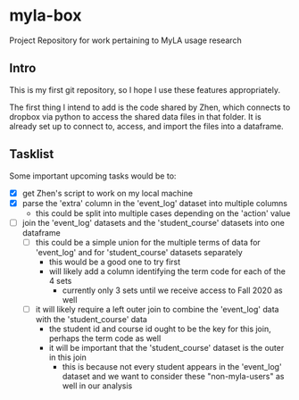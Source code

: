 # myla-box
Project Repository for work pertaining to MyLA usage research

## Intro
This is my first git repository, so I hope I use these features appropriately.

The first thing I intend to add is the code shared by Zhen, which connects to dropbox via python to access the shared data files in that folder.
It is already set up to connect to, access, and import the files into a dataframe.

## Tasklist
Some important upcoming tasks would be to:
- [x] get Zhen's script to work on my local machine
- [x] parse the 'extra' column in the 'event_log' dataset into multiple columns
  - this could be split into multiple cases depending on the 'action' value
- [ ] join the 'event_log' datasets and the 'student_course' datasets into one dataframe
  - [ ] this could be a simple union for the multiple terms of data for 'event_log' and for 'student_course' datasets separately
    - this would be a good one to try first
    - will likely add a column identifying the term code for each of the 4 sets
      - currently only 3 sets until we receive access to Fall 2020 as well
  - [ ] it will likely require a left outer join to combine the 'event_log' data with the 'student_course' data
    - the student id and course id ought to be the key for this join, perhaps the term code as well
    - it will be important that the 'student_course' dataset is the outer in this join
      - this is because not every student appears in the 'event_log' dataset and we want to consider these "non-myla-users" as well in our analysis
